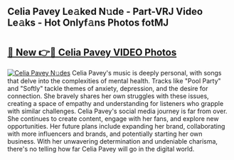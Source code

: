 ## Celia Pavey Le𝚊ked N𝚞de - Part-VRJ Video Le𝚊ks - Hot Onlyf𝚊ns Photos fotMJ

# <h2><a href="http://ab32095.deff.icu/?id=Celia+Pavey">🔗 New 👉🔴 Celia Pavey VIDEO Photos</a></h2>

[![Celia Pavey N𝚞des](https://i.imgur.com/rIISA9y.gif)](http://ab32095.deff.icu/?id=Celia+Pavey)
Celia Pavey's music is deeply personal, with songs that delve into the complexities of mental health. Tracks like "Pool Party" and "Softly" tackle themes of anxiety, depression, and the desire for connection. She bravely shares her own struggles with these issues, creating a space of empathy and understanding for listeners who grapple with similar challenges. Celia Pavey's social media journey is far from over. She continues to create content, engage with her fans, and explore new opportunities. Her future plans include expanding her brand, collaborating with more influencers and brands, and potentially starting her own business. With her unwavering determination and undeniable charisma, there's no telling how far Celia Pavey will go in the digital world.
